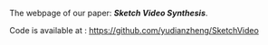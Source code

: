 The webpage of our paper: ___Sketch Video Synthesis___.

Code is available at : https://github.com/yudianzheng/SketchVideo
